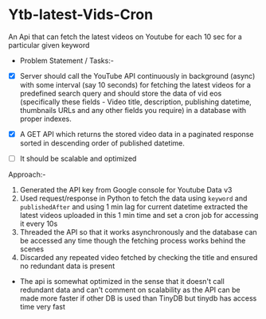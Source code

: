 # Ytb-latest-Vids-Cron
An Api that can fetch the latest videos on Youtube for each 10 sec for a particular given keyword

* Problem Statement / Tasks:- 

- [x] Server should call the YouTube API continuously in background (async) with some interval (say 10 seconds) for fetching the latest videos for a predefined search query and should store the data of vid eos (specifically these fields - Video title, description, publishing datetime, thumbnails URLs and any other fields you require) in a database with proper indexes.

- [x] A GET API which returns the stored video data in a paginated response sorted in descending order of published datetime.

- [ ] It should be scalable and optimized 


Approach:- 

1. Generated the API key from Google console for Youtube Data v3
2. Used request/response in Python to fetch the data using `keyword` and `publishedAfter` and using 1 min lag for current datetime extracted the latest videos uploaded in this 1 min time and set a cron job for accessing it every 10s
3. Threaded the API so that it works asynchronously and the database can be accessed any time though the fetching process works behind the scenes
4. Discarded any repeated video fetched by checking the title and ensured no redundant data is present

* The api is somewhat optimized in the sense that it doesn't call redundant data and can't comment on scalability as the API can be made more faster if other DB is used than TinyDB but tinydb has access time very fast

